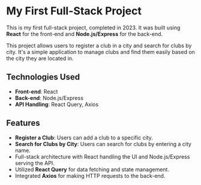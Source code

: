 # My First Full-Stack Project

This is my first full-stack project, completed in 2023. It was built using **React** for the front-end and **Node.js/Express** for the back-end.

This project allows users to register a club in a city and search for clubs by city. It's a simple application to manage clubs and find them easily based on the city they are located in.

## Technologies Used

- **Front-end**: React
- **Back-end**: Node.js/Express
- **API Handling**: React Query, Axios

## Features

- **Register a Club**: Users can add a club to a specific city.
- **Search for Clubs by City**: Users can search for clubs by entering a city name.
- Full-stack architecture with React handling the UI and Node.js/Express serving the API.
- Utilized **React Query** for data fetching and state management.
- Integrated **Axios** for making HTTP requests to the back-end.